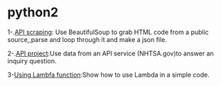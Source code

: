 # python2
1-.[API scraping](https://github.com/vaji31/python2/blob/master/APIscarping): Use BeautifulSoup to grab HTML code from a public source,,parse and loop through it and make a json file. 

2-.[API project](https://github.com/vaji31/python2/blob/master/APIproject):Use data from an API service (NHTSA.gov)to answer an inquiry question.

3-[Using Lambfa function](https://github.com/vaji31/python2/commit/58dc3dcedc6900abd99426c2ecee1cb6645d2952):Show how to use Lambda in a simple code.

